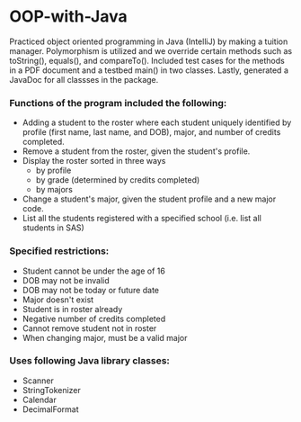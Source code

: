 # OOP-with-Java
Practiced object oriented programming in Java (IntelliJ) by making a tuition manager. Polymorphism is utilized and we override certain methods such as toString(), equals(), and compareTo(). Included test cases for the methods in a PDF document and a testbed main() in two classes. Lastly, generated a JavaDoc for all classses in the package.

### Functions of the program included the following:
* Adding a student to the roster where each student uniquely identified by profile (first name, last name, and DOB), major, and number of credits completed.
* Remove a student from the roster, given the student's profile.
* Display the roster sorted in three ways
  * by profile
  * by grade (determined by credits completed)
  * by majors
* Change a student's major, given the student profile and a new major code.
* List all the students registered with a specified school (i.e. list all students in SAS)

### Specified restrictions:
* Student cannot be under the age of 16
* DOB may not be invalid
* DOB may not be today or future date
* Major doesn't exist
* Student is in roster already
* Negative number of credits completed
* Cannot remove student not in roster
* When changing major, must be a valid major

### Uses following Java library classes:
* Scanner
* StringTokenizer
* Calendar
* DecimalFormat

